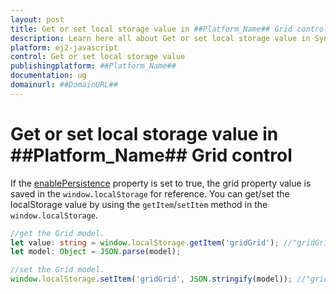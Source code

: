 ```yaml
---
layout: post
title: Get or set local storage value in ##Platform_Name## Grid control | Syncfusion
description: Learn here all about Get or set local storage value in Syncfusion ##Platform_Name## Grid control of Syncfusion Essential JS 2 and more.
platform: ej2-javascript
control: Get or set local storage value 
publishingplatform: ##Platform_Name##
documentation: ug
domainurl: ##DomainURL##
---
```


# Get or set local storage value in ##Platform_Name## Grid control

If the [enablePersistence](../../api/grid/#enablepersistence-) property is set to true, the grid property value is saved in the `window.localStorage` for reference. You can get/set the localStorage value by using the `getItem`/`setItem` method in the `window.localStorage`.

```ts
//get the Grid model.
let value: string = window.localStorage.getItem('gridGrid'); //"gridGrid" is component name + component id.
let model: Object = JSON.parse(model);

```

```ts
//set the Grid model.
window.localStorage.setItem('gridGrid', JSON.stringify(model)); //"gridGrid" is component name + component id.

```
